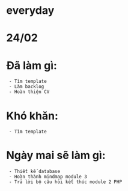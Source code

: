 # everyday
# 24/02
 # Đã làm gì:
     - Tìm template
     - Làm backlog
     - Hoàn thiện CV
 # Khó khăn:
     - Tìm template
 # Ngày mai sẽ làm gì:
     - Thiết kế database
     - Hoàn thành mindmap module 3
     - Trả lời bộ câu hỏi kết thúc module 2 PHP

